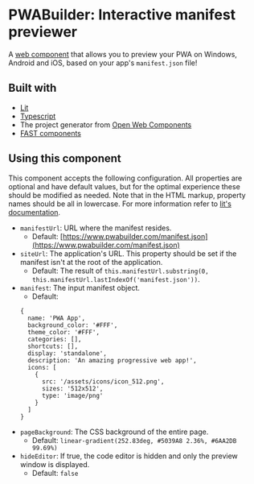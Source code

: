 # PWABuilder: Interactive manifest previewer
A [web component](https://medium.com/pwabuilder/building-pwas-with-web-components-33f986bf8e4c) that allows you to preview your PWA on Windows, Android and iOS, based on your app's `manifest.json` file!

## Built with
- [Lit](https://lit.dev/)
- [Typescript](https://www.typescriptlang.org/)
- The project generator from [Open Web Components](https://open-wc.org/docs/development/generator/)
- [FAST components](https://www.fast.design/docs/introduction)

## Using this component
This component accepts the following configuration. All properties are optional and have default values, but for the optimal experience these should be modified as needed.
Note that in the HTML markup, property names should be all in lowercase. For more information refer to [lit's documentation](https://lit.dev/docs/components/properties/#attributes).

- `manifestUrl`: URL where the manifest resides.
  - Default: [https://www.pwabuilder.com/manifest.json](https://www.pwabuilder.com/manifest.json)
- `siteUrl`: The application's URL. This property should be set if the manifest isn't at the root of the application.
  - Default: The result of `this.manifestUrl.substring(0, this.manifestUrl.lastIndexOf('manifest.json'))`.
- `manifest`: The input manifest object.
  - Default:
  ```
  {
    name: 'PWA App',
    background_color: '#FFF',
    theme_color: '#FFF',
    categories: [],
    shortcuts: [],
    display: 'standalone',
    description: 'An amazing progressive web app!',
    icons: [
      {
        src: '/assets/icons/icon_512.png',
        sizes: '512x512',
        type: 'image/png'
      }
    ]
  }
  ```
- `pageBackground`: The CSS background of the entire page. 
  - Default: `linear-gradient(252.83deg, #5039A8 2.36%, #6AA2DB 99.69%)`
- `hideEditor`: If true, the code editor is hidden and only the preview window is displayed.
  - Default: `false`
